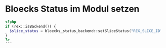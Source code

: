 # Bloecks Status im Modul setzen

```php 
<?php
if (rex::isBackend()) {
  $slice_status = bloecks_status_backend::setSliceStatus("REX_SLICE_ID", 0); // status: true/false
}
?>
´´´
